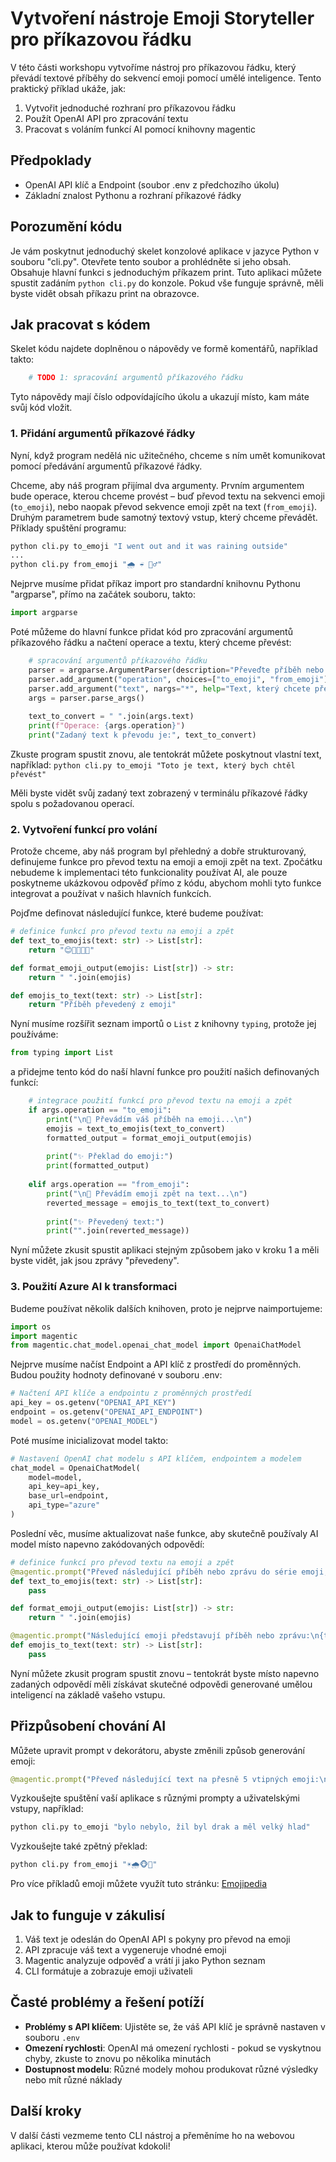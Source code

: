 # Vytvoření nástroje Emoji Storyteller pro příkazovou řádku

V této části workshopu vytvoříme nástroj pro příkazovou řádku, který převádí textové příběhy do sekvencí emoji pomocí umělé inteligence. Tento praktický příklad ukáže, jak:

1. Vytvořit jednoduché rozhraní pro příkazovou řádku
2. Použít OpenAI API pro zpracování textu
3. Pracovat s voláním funkcí AI pomocí knihovny magentic

## Předpoklady

- OpenAI API klíč a Endpoint (soubor .env z předchozího úkolu)
- Základní znalost Pythonu a rozhraní příkazové řádky

## Porozumění kódu

Je vám poskytnut jednoduchý skelet konzolové aplikace v jazyce Python v souboru "cli.py". Otevřete tento soubor a prohlédněte si jeho obsah.
Obsahuje hlavní funkci s jednoduchým příkazem print.
Tuto aplikaci můžete spustit zadáním `python cli.py` do konzole.
Pokud vše funguje správně, měli byste vidět obsah příkazu print na obrazovce.
## Jak pracovat s kódem

Skelet kódu najdete doplněnou o nápovědy ve formě komentářů, například takto:
```python
    # TODO 1: spracování argumentů příkazového řádku
```

Tyto nápovědy mají číslo odpovídajícího úkolu a ukazují místo, kam máte svůj kód vložit.

### 1. Přidání argumentů příkazové řádky

Nyní, když program nedělá nic užitečného, chceme s ním umět komunikovat pomocí předávání argumentů příkazové řádky.

Chceme, aby náš program přijímal dva argumenty. Prvním argumentem bude operace, kterou chceme provést – buď převod textu na sekvenci emoji (`to_emoji`), nebo naopak převod sekvence emoji zpět na text (`from_emoji`). Druhým parametrem bude samotný textový vstup, který chceme převádět. Příklady spuštění programu:

```bash
python cli.py to_emoji "I went out and it was raining outside"
...
python cli.py from_emoji "🌧️ ☔ 🚶‍♂️"
```

Nejprve musíme přidat příkaz import pro standardní knihovnu Pythonu "argparse", přímo na začátek souboru, takto:
```python
import argparse
```

Poté můžeme do hlavní funkce přidat kód pro zpracování argumentů příkazového řádku a načtení operace a textu, který chceme převést:
```python
    # spracování argumentů příkazového řádku
    parser = argparse.ArgumentParser(description="Převeďte příběh nebo zprávu na emoji")
    parser.add_argument("operation", choices=["to_emoji", "from_emoji"], help="Operace, kterou chcete provést: to_emoji nebo from_emoji")
    parser.add_argument("text", nargs="*", help="Text, který chcete převést")
    args = parser.parse_args()
    
    text_to_convert = " ".join(args.text)
    print(f"Operace: {args.operation}")
    print("Zadaný text k převodu je:", text_to_convert)
```

Zkuste program spustit znovu, ale tentokrát můžete poskytnout vlastní text, například:
`python cli.py to_emoji "Toto je text, který bych chtěl převést"`

Měli byste vidět svůj zadaný text zobrazený v terminálu příkazové řádky spolu s požadovanou operací.

### 2. Vytvoření funkcí pro volání
Protože chceme, aby náš program byl přehledný a dobře strukturovaný,
definujeme funkce pro převod textu na emoji a emoji zpět na text.
Zpočátku nebudeme k implementaci této funkcionality používat AI, ale pouze
poskytneme ukázkovou odpověď přímo z kódu, abychom mohli tyto
funkce integrovat a používat v našich hlavních funkcích.

Pojďme definovat následující funkce, které budeme používat:

```python
# definice funkcí pro převod textu na emoji a zpět
def text_to_emojis(text: str) -> List[str]:
    return "😊🚀🎉🧠🐺"

def format_emoji_output(emojis: List[str]) -> str:
    return " ".join(emojis)

def emojis_to_text(text: str) -> List[str]:
    return "Příběh převedený z emoji"
```

Nyní musíme rozšířit seznam importů o `List` z knihovny `typing`, protože jej používáme:
```python
from typing import List
```

a přidejme tento kód do naší hlavní funkce pro použití našich definovaných funkcí:
```python
    # integrace použití funkcí pro převod textu na emoji a zpět
    if args.operation == "to_emoji":
        print("\n🔄 Převádím váš příběh na emoji...\n")
        emojis = text_to_emojis(text_to_convert)
        formatted_output = format_emoji_output(emojis)
        
        print("✨ Překlad do emoji:")
        print(formatted_output)
    
    elif args.operation == "from_emoji":
        print("\n🔄 Převádím emoji zpět na text...\n")
        reverted_message = emojis_to_text(text_to_convert)
        
        print("✨ Převedený text:")
        print("".join(reverted_message))
```

Nyní můžete zkusit spustit aplikaci stejným způsobem jako v kroku 1 a měli byste vidět, jak jsou zprávy "převedeny".

### 3. Použití Azure AI k transformaci

Budeme používat několik dalších knihoven, proto je nejprve naimportujeme:

```python
import os
import magentic
from magentic.chat_model.openai_chat_model import OpenaiChatModel
```

Nejprve musíme načíst Endpoint a API klíč z prostředí do proměnných.
Budou použity hodnoty definované v souboru .env:
```python
# Načtení API klíče a endpointu z proměnných prostředí
api_key = os.getenv("OPENAI_API_KEY")
endpoint = os.getenv("OPENAI_API_ENDPOINT")
model = os.getenv("OPENAI_MODEL")
```

Poté musíme inicializovat model takto:
```python
# Nastavení OpenAI chat modelu s API klíčem, endpointem a modelem
chat_model = OpenaiChatModel(
    model=model,
    api_key=api_key,
    base_url=endpoint,
    api_type="azure"
)
```

Poslední věc, musíme aktualizovat naše funkce, aby skutečně používaly AI model místo napevno zakódovaných odpovědí:
```python
# definice funkcí pro převod textu na emoji a zpět
@magentic.prompt("Převeď následující příběh nebo zprávu do série emoji, které nejlépe vystihují jeho význam, postavy, emoce a klíčové události. Použij 3-5 emoji:\n{text}", model=chat_model)
def text_to_emojis(text: str) -> List[str]:
    pass

def format_emoji_output(emojis: List[str]) -> str:
    return " ".join(emojis)

@magentic.prompt("Následující emoji představují příběh nebo zprávu:\n{text}, zjisti, jaký je to příběh a napiš ho, máš velký prostor pro představivost", model=chat_model)
def emojis_to_text(text: str) -> List[str]:
    pass
```

Nyní můžete zkusit program spustit znovu – tentokrát byste místo napevno zadaných odpovědí měli získávat skutečné odpovědi generované umělou inteligencí na základě vašeho vstupu.

## Přizpůsobení chování AI

Můžete upravit prompt v dekorátoru, abyste změnili způsob generování emoji:

```python
@magentic.prompt("Převeď následující text na přesně 5 vtipných emoji:\n{text}", model=chat_model)
```
Vyzkoušejte spuštění vaší aplikace s různými prompty a uživatelskými vstupy, například:

```bash
python cli.py to_emoji "bylo nebylo, žil byl drak a měl velký hlad"
```

Vyzkoušejte také zpětný překlad:

```bash
python cli.py from_emoji "☀️🌧️🐵🐽"
```

Pro více příkladů emoji můžete využít tuto stránku:
[Emojipedia](https://emojipedia.org/)

## Jak to funguje v zákulisí

1. Váš text je odeslán do OpenAI API s pokyny pro převod na emoji
2. API zpracuje váš text a vygeneruje vhodné emoji
3. Magentic analyzuje odpověď a vrátí ji jako Python seznam
4. CLI formátuje a zobrazuje emoji uživateli

## Časté problémy a řešení potíží

- **Problémy s API klíčem**: Ujistěte se, že váš API klíč je správně nastaven v souboru `.env`
- **Omezení rychlosti**: OpenAI má omezení rychlosti - pokud se vyskytnou chyby, zkuste to znovu po několika minutách
- **Dostupnost modelu**: Různé modely mohou produkovat různé výsledky nebo mít různé náklady

## Další kroky

V další části vezmeme tento CLI nástroj a přeměníme ho na webovou aplikaci, kterou může používat kdokoli!
